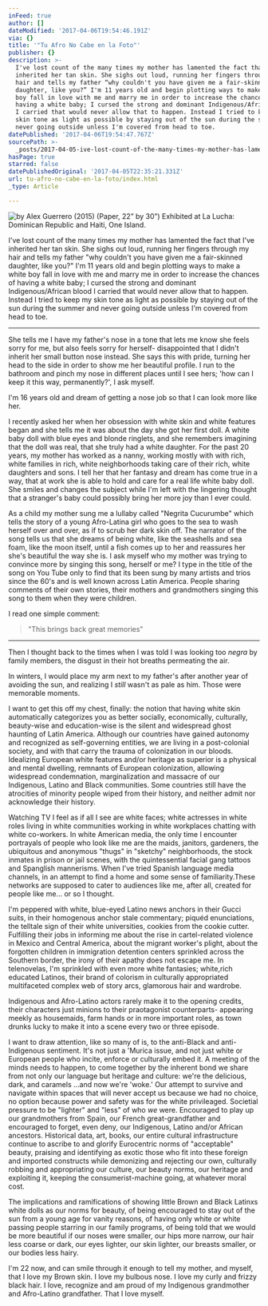 ```yaml
---
inFeed: true
author: []
dateModified: '2017-04-06T19:54:46.191Z'
via: {}
title: '"Tu Afro No Cabe en la Foto"'
publisher: {}
description: >-
  I've lost count of the many times my mother has lamented the fact that I've
  inherited her tan skin. She sighs out loud, running her fingers through my
  hair and tells my father “why couldn't you have given me a fair-skinned
  daughter, like you?” I'm 11 years old and begin plotting ways to make a white
  boy fall in love with me and marry me in order to increase the chances of
  having a white baby; I cursed the strong and dominant Indigenous/African blood
  I carried that would never allow that to happen. Instead I tried to keep my
  skin tone as light as possible by staying out of the sun during the summer and
  never going outside unless I'm covered from head to toe.
datePublished: '2017-04-06T19:54:47.767Z'
sourcePath: >-
  _posts/2017-04-05-ive-lost-count-of-the-many-times-my-mother-has-lamented-the.md
hasPage: true
starred: false
datePublishedOriginal: '2017-04-05T22:35:21.331Z'
url: tu-afro-no-cabe-en-la-foto/index.html
_type: Article

---
```

![
by Alex Guerrero (2015) (Paper, 22” by 30”) Exhibited at La Lucha: Dominican Republic and Haiti, One Island.](https://the-grid-user-content.s3-us-west-2.amazonaws.com/7d38756e-d7e4-453c-a89e-e911c33f69a1.png)

I've lost count of the many times my mother has lamented the fact that I've inherited her tan skin. She sighs out loud, running her fingers through my hair and tells my father "why couldn't you have given me a fair-skinned daughter, like you?" I'm 11 years old and begin plotting ways to make a white boy fall in love with me and marry me in order to increase the chances of having a white baby; I cursed the strong and dominant Indigenous/African blood I carried that would never allow that to happen. Instead I tried to keep my skin tone as light as possible by staying out of the sun during the summer and never going outside unless I'm covered from head to toe.

---

She tells me I have my father's nose in a tone that lets me know she feels sorry for me, but also feels sorry for herself- disappointed that I didn't inherit her small button nose instead. She says this with pride, turning her head to the side in order to show me her beautiful profile. I run to the bathroom and pinch my nose in different places until I see hers; 'how can I keep it this way, permanently?', I ask myself.

I'm 16 years old and dream of getting a nose job so that I can look more like her.

I recently asked her when her obsession with white skin and white features began and she tells me it was about the day she got her first doll. A white baby doll with blue eyes and blonde ringlets, and she remembers imagining that the doll was real, that she truly had a white daughter. For the past 20 years, my mother has worked as a nanny, working mostly with with rich, white families in rich, white neighborhoods taking care of their rich, white daughters and sons. I tell her that her fantasy and dream has come true in a way, that at work she is able to hold and care for a real life white baby doll. She smiles and changes the subject while I'm left with the lingering thought that a stranger's baby could possibly bring her more joy than I ever could.

As a child my mother sung me a lullaby called "Negrita Cucurumbe" which tells the story of a young Afro-Latina girl who goes to the sea to wash herself over and over, as if to scrub her dark skin off. The narrator of the song tells us that she dreams of being white, like the seashells and sea foam, like the moon itself, until a fish comes up to her and reassures her she's beautiful the way she is. I ask myself who my mother was trying to convince more by singing this song, herself or me? I type in the title of the song on You Tube only to find that its been sung by many artists and trios since the 60's and is well known across Latin America. People sharing comments of their own stories, their mothers and grandmothers singing this song to them when they were children.

I read one simple comment:

> "This brings back great memories" 

---

Then I thought back to the times when I was told I was looking too _negra_ by family members, the disgust in their hot breaths permeating the air.

In winters, I would place my arm next to my father's after another year of avoiding the sun, and realizing I _still_ wasn't as pale as him. Those were memorable moments.

I want to get this off my chest, finally: the notion that having white skin automatically categorizes you as better socially, economically, culturally, beauty-wise and education-wise is the silent and widespread ghost haunting of Latin America. Although our countries have gained autonomy and recognized as self-governing entities, we are living in a post-colonial society, and with that carry the trauma of colonization in our bloods. Idealizing European white features and/or heritage as superior is a physical and mental dwelling, remnants of European colonization, allowing widespread condemnation, marginalization and massacre of our Indigenous, Latino and Black communities. Some countries still have the atrocities of minority people wiped from their history, and neither admit nor acknowledge their history.

Watching TV I feel as if all I see are white faces; white actresses in white roles living in white communities working in white workplaces chatting with white co-workers. In white American media, the only time I encounter portrayals of people who look like me are the maids, janitors, gardeners, the ubiquitous and anonymous "thugs" in "sketchy" neighborhoods, the stock inmates in prison or jail scenes, with the quintessential facial gang tattoos and Spanglish mannerisms. When I've tried Spanish language media channels, in an attempt to find a home and some sense of familiarity.These networks are supposed to cater to audiences like me, after all, created for people like me... or so I thought.

I'm peppered with white, blue-eyed Latino news anchors in their Gucci suits, in their homogenous anchor stale commentary; piquéd enunciations, the telltale sign of their white universities, cookies from the cookie cutter. Fulfilling their jobs in informing me about the rise in cartel-related violence in Mexico and Central America, about the migrant worker's plight, about the forgotten children in immigration detention centers sprinkled across the Southern border, the irony of their apathy does not escape me. In telenovelas, I'm sprinkled with even more white fantasies; white,rich educated Latinos, their brand of colorism in culturally appropriated multifaceted complex web of story arcs, glamorous hair and wardrobe.

Indigenous and Afro-Latino actors rarely make it to the opening credits, their characters just minions to their praotagonist counterparts- appearing meekly as housemaids, farm hands or in more important roles, as town drunks lucky to make it into a scene every two or three episode.

I want to draw attention, like so many of is, to the anti-Black and anti-Indigenous sentiment. It's not just a 'Murica issue, and not just white or European people who incite, enforce or culturally embed it. A meeting of the minds needs to happen, to come together by the inherent bond we share from not only our language but heritage and culture: we're the delicious, dark, and caramels ...and now we're 'woke.' Our attempt to survive and navigate within spaces that will never accept us because we had no choice, no option because power and safety was for the white privileaged. Societial pressure to be "lighter" and "less" of who _we_ were. Encouraged to play up our grandmothers from Spain, our French great-grandfather and encouraged to forget, even deny, our Indigenous, Latino and/or African ancestors. Historical data, art, books, our entire cultural infrastructure continue to ascribe to and glorify Eurocentric norms of "acceptable" beauty, praising and identifying as exotic those who fit into these foreign and imported constructs while demonizing and rejecting our own, culturally robbing and appropriating our culture, our beauty norms, our heritage and exploiting it, keeping the consumerist-machine going, at whatever moral cost.

The implications and ramifications of showing little Brown and Black Latinxs white dolls as our norms for beauty, of being encouraged to stay out of the sun from a young age for vanity reasons, of having only white or white passing people starring in our family programs, of being told that we would be more beautiful if our noses were smaller, our hips more narrow, our hair less coarse or dark, our eyes lighter, our skin lighter, our breasts smaller, or our bodies less hairy.

I'm 22 now, and can smile through it enough to tell my mother, and myself, that I love my Brown skin. I love my bulbous nose. I love my curly and frizzy black hair. I love, recognize and am proud of my Indigenous grandmother and Afro-Latino grandfather. That I love myself.